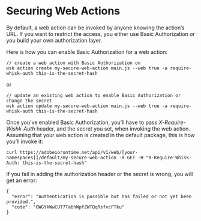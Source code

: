 # Securing Web Actions

By default, a web action can be invoked by anyone knowing the action&rsquo;s URL. If you want to restrict the access, you either use Basic Authorization or you build your own authorization layer.

Here is how you can enable Basic Authorization for a web action:
```
// create a web action with Basic Authorization on
wsk action create my-secure-web-action main.js --web true -a require-whisk-auth this-is-the-secret-hash
```
or
```
// update an existing web action to enable Basic Authorization or change the secret
wsk action update my-secure-web-action main.js --web true -a require-whisk-auth this-is-the-secret-hash
```

Once you&rsquo;ve enabled Basic Authorization, you&rsquo;ll have to pass *X-Require-Wishk-Auth* header, and the secret you set, when invoking the web action. Assuming that your web action is created in the default package, this is how you&rsquo;ll invoke it:
```
curl https://adobeioruntime.net/api/v1/web/[your-namespaces]]/default/my-secure-web-action -X GET -H "X-Require-Whisk-Auth: this-is-the-secret-hash"
```

If you fail in adding the authorization header or the secret is wrong, you will get an error:
```
{
  "error": "Authentication is possible but has failed or not yet been provided.",
  "code": "OWGYkWwCUT7Ta6hWpfZWTQqRsfvcFTku"
}
```
